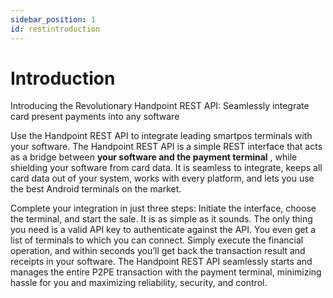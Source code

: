 ```yaml
---
sidebar_position: 1
id: restintroduction
---
```


# Introduction
Introducing the Revolutionary Handpoint REST API: Seamlessly integrate card present payments into any software

Use the Handpoint REST API to integrate leading smartpos terminals with your software. The Handpoint REST API is a simple REST interface that acts as a bridge between **your software and the payment terminal** , while shielding your software from card data. It is seamless to integrate, keeps all card data out of your system, works with every platform, and lets you use the best Android terminals on the market.

Complete your integration in just three steps: Initiate the interface, choose the terminal, and start the sale. It is as simple as it sounds. The only thing you need is a valid API key to authenticate against the API. You even get a list of terminals to which you can connect. Simply execute the financial operation, and within seconds you’ll get back the transaction result and receipts in your software. The Handpoint REST API seamlessly starts and manages the entire P2PE transaction with the payment terminal, minimizing hassle for you and maximizing reliability, security, and control.

